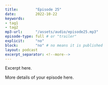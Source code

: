 ```yaml
---
title:        "Episode 25"
date:         2022-10-22 
keywords:
- tag1
- tag2
mp3-url:      "/assets/audio/episode25.mp3"
episode-type: full # or "trailer"
explicit:     "no"
block:        "no" # no means it is published
layout: podcast
excerpt_separator: <!--more-->
---
```

Excerpt here.
<!--more-->

More details of your episode here.
